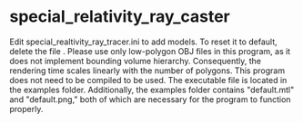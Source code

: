 # special_relativity_ray_caster
Edit special_realtivity_ray_tracer.ini to add models. 
To reset it to default, delete the file .
Please use only low-polygon OBJ files in this program, as it does not implement bounding volume hierarchy. Consequently, the rendering time scales linearly with the number of polygons.
This program does not need to be compiled to be used. The executable file is located in the examples folder. Additionally, the examples folder contains "default.mtl" and "default.png," both of which are necessary for the program to function properly.

